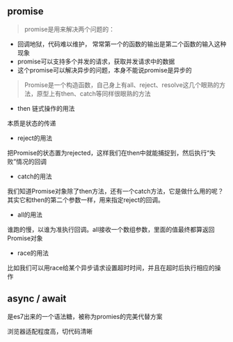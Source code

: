 ## promise 

> promise是用来解决两个问题的：

- 回调地狱，代码难以维护， 常常第一个的函数的输出是第二个函数的输入这种现象
- promise可以支持多个并发的请求，获取并发请求中的数据
- 这个promise可以解决异步的问题，本身不能说promise是异步的

> Promise是一个构造函数，自己身上有all、reject、resolve这几个眼熟的方法，原型上有then、catch等同样很眼熟的方法

- then 链式操作的用法  

本质是状态的传递

- reject的用法

把Promise的状态置为rejected，这样我们在then中就能捕捉到，然后执行“失败”情况的回调

- catch的用法

我们知道Promise对象除了then方法，还有一个catch方法，它是做什么用的呢？其实它和then的第二个参数一样，用来指定reject的回调。

- all的用法

谁跑的慢，以谁为准执行回调。all接收一个数组参数，里面的值最终都算返回Promise对象

- race的用法

比如我们可以用race给某个异步请求设置超时时间，并且在超时后执行相应的操作

## async / await

是es7出来的一个语法糖，被称为promies的完美代替方案

浏览器适配程度高，切代码清晰
